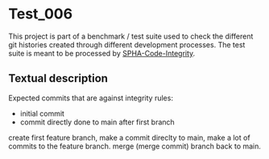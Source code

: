 # Test_006
This project is part of a benchmark / test suite used to check the different git histories created through different development processes.
The test suite is meant to be processed by [SPHA-Code-Integrity](https://github.com/fraunhofer-iem/SPHA-Code-Integrity).

## Textual description
Expected commits that are against integrity rules: 
* initial commit
* commit directly done to main after first branch

create first feature branch, make a commit direclty to main, make a lot of commits to the feature branch. merge (merge commit) branch back to main. 
